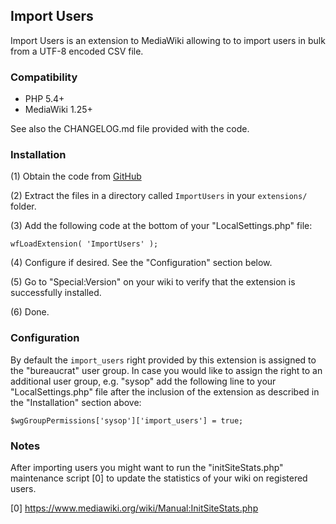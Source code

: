 ## Import Users

Import Users is an extension to MediaWiki allowing to to import users in bulk from a UTF-8
encoded CSV file.


### Compatibility

* PHP 5.4+
* MediaWiki 1.25+

See also the CHANGELOG.md file provided with the code.


### Installation

(1) Obtain the code from [GitHub](https://github.com/wikimedia/mediawiki-extensions-ImportUsers/releases)

(2) Extract the files in a directory called `ImportUsers` in your `extensions/` folder.

(3) Add the following code at the bottom of your "LocalSettings.php" file:
```
wfLoadExtension( 'ImportUsers' );
```
(4) Configure if desired. See the "Configuration" section below.

(5) Go to "Special:Version" on your wiki to verify that the extension is successfully installed.

(6) Done.


### Configuration

By default the `import_users` right provided by this extension is assigned to the "bureaucrat" user group.
In case you would like to assign the right to an additional user group, e.g. "sysop" add the following line
to your "LocalSettings.php" file after the inclusion of the extension as described in the "Installation"
section above:

```
$wgGroupPermissions['sysop']['import_users'] = true;
```

### Notes

After importing users you might want to run the "initSiteStats.php" maintenance script [0] to update
the statistics of your wiki on registered users.

[0] https://www.mediawiki.org/wiki/Manual:InitSiteStats.php
